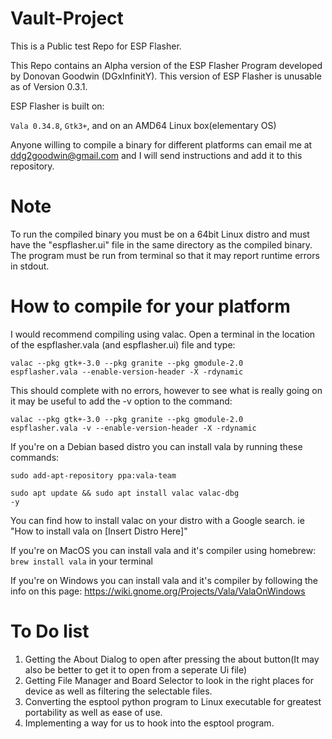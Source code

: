 # Vault-Project
This is a Public test Repo for ESP Flasher.

This Repo contains an Alpha version of the ESP Flasher Program developed by Donovan Goodwin (DGxInfinitY).
This version of ESP Flasher is unusable as of Version 0.3.1.

ESP Flasher is built on:

<code>Vala 0.34.8</code>, <code>Gtk3+</code>, and on an AMD64 Linux box(elementary OS)

Anyone willing to compile a binary for different platforms can email me at ddg2goodwin@gmail.com and I will send instructions
and add it to this repository.

# Note
To run the compiled binary you must be on a 64bit Linux distro and must have the "espflasher.ui" file in the same
directory as the compiled binary. The program must be run from terminal so that it may report runtime errors in stdout.

# How to compile for your platform
I would recommend compiling using valac. Open a terminal in the location of the espflasher.vala (and espflasher.ui) file and type:

<code>valac --pkg gtk+-3.0 --pkg granite --pkg gmodule-2.0 espflasher.vala --enable-version-header -X -rdynamic</code>

This should complete with no errors, however to see what is really going on it may be useful to add the -v option to
the command:

<code>valac --pkg gtk+-3.0 --pkg granite --pkg gmodule-2.0 espflasher.vala -v --enable-version-header -X -rdynamic</code>

If you're on a Debian based distro you can install vala by running these commands:

<code>sudo add-apt-repository ppa:vala-team</code>

<code>sudo apt update && sudo apt install valac valac-dbg -y</code>

You can find how to install valac on your distro with a Google search. ie "How to install vala on [Insert Distro Here]"

If you're on MacOS you can install vala and it's compiler using homebrew: <code>brew install vala</code> in your terminal

If you're on Windows you can install vala and it's compiler by following the info on this page:
https://wiki.gnome.org/Projects/Vala/ValaOnWindows

# To Do list
1. Getting the About Dialog to open after pressing the about button(It may also be better to get it to open from a seperate Ui file)
2. Getting File Manager and Board Selector to look in the right places for device as well as filtering the selectable files.
3. Converting the esptool python program to Linux executable for greatest portability as well as ease of use.
4. Implementing a way for us to hook into the esptool program.
